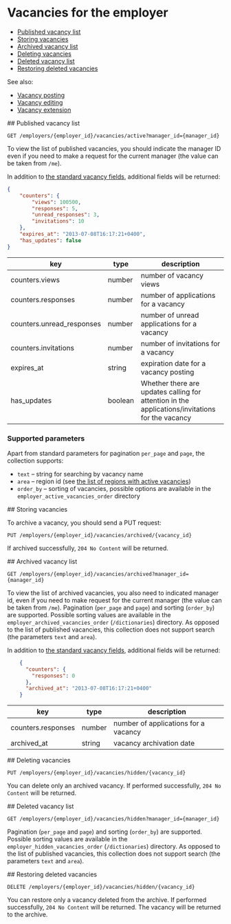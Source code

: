 # Vacancies for the employer

* [Published vacancy list](#active)
* [Storing vacancies](#archive)
* [Archived vacancy list](#archived)
* [Deleting vacancies](#hide)
* [Deleted vacancy list](#hidden)
* [Restoring deleted vacancies](#restore)

See also:

* [Vacancy posting](vacancies.md#creation)
* [Vacancy editing](vacancies.md#edit)
* [Vacancy extension](vacancies.md#prolongate)


<a name="active"/>
## Published vacancy list

`GET /employers/{employer_id}/vacancies/active?manager_id={manager_id}`

To view the list of published vacancies, you should indicate the manager ID even
if you need to make a request for the current manager (the value can be taken
from `/me`).

In addition to [the standard vacancy fields](vacancies.md#nano), additional
fields will be returned:

```json
{
    "counters": {
        "views": 100500,
        "responses": 5,
        "unread_responses": 3,
        "invitations": 10
    },
    "expires_at": "2013-07-08T16:17:21+0400",
    "has_updates": false
}
```

| key                        | type    | description                                                                                     |
|----------------------------|---------|-------------------------------------------------------------------------------------------------|
| counters.views             | number  | number of vacancy views                                                                         |
| counters.responses         | number  | number of applications for a vacancy                                                            |
| counters.unread_responses  | number  | number of unread applications for a vacancy                                                     |
| counters.invitations       | number  | number of invitations for a vacancy                                                             |
| expires_at                 | string  | expiration date for a vacancy posting                                                           |
| has_updates                | boolean | Whether there are updates calling for attention in the applications/invitations for the vacancy |


### Supported parameters

Apart from standard parameters for pagination `per_page` and `page`, the
collection supports:

* `text` – string for searching by vacancy name
* `area` – region id (see
  [the list of regions with active vacancies](employer_vacancy_areas_active.md))
* `order_by` – sorting of vacancies, possible options are available in the
  `employer_active_vacancies_order` directory


<a name="archive"/>
## Storing vacancies

To archive a vacancy, you should send a PUT request:

`PUT /employers/{employer_id}/vacancies/archived/{vacancy_id}`

If archived successfully, `204 No Content` will be returned.


<a name="archived"/>
## Archived vacancy list

`GET /employers/{employer_id}/vacancies/archived?manager_id={manager_id}`

To view the list of archived vacancies, you also need to indicated manager id,
even if you need to make request for the current manager (the value can be taken
from `/me`). Pagination (`per_page` and `page`) and sorting (`order_by`) are
supported. Possible sorting values are available in the
`employer_archived_vacancies_order` (`/dictionaries`) directory. As opposed to
the list of published vacancies, this collection does not support search (the
parameters `text` and `area`).

In addition to [the standard vacancy fields](vacancies.md#nano), additional
fields will be returned:

```json
    {
      "counters": {
        "responses": 0
      },
      "archived_at": "2013-07-08T16:17:21+0400"
    }
```

| key                | type   | description                          |
|--------------------|--------|--------------------------------------|
| counters.responses | number | number of applications for a vacancy |
| archived_at        | string | vacancy archivation date             |


<a name="hide"/>
## Deleting vacancies

`PUT /employers/{employer_id}/vacancies/hidden/{vacancy_id}`

You can delete only an archived vacancy.
If performed successfully, `204 No Content` will be returned.


<a name="hidden"/>
## Deleted vacancy list

`GET /employers/{employer_id}/vacancies/hidden?manager_id={manager_id}`

Pagination (`per_page` and `page`) and sorting (`order_by`) are supported.
Possible sorting values are available in the `employer_hidden_vacancies_order`
(`/dictionaries`) directory. As opposed to the list of published vacancies, this
collection does not support search (the parameters `text` and `area`).


<a name="restore"/>
## Restoring deleted vacancies

`DELETE /employers/{employer_id}/vacancies/hidden/{vacancy_id}`

You can restore only a vacancy deleted from the archive.
If performed successfully, `204 No Content` will be returned.
The vacancy will be returned to the archive.

